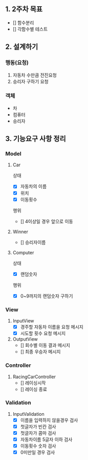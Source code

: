 ## 1. 2주차 목표
- [] 함수분리
- [] 각함수별 테스트

## 2. 설계하기
### 행동(요청)
1. 자동차 수만큼 전진요청
2. 승리자 구하기 요청

### 객체
- 차
- 컴퓨터
- 승리자

## 3. 기능요구 사항 정리

### Model
1. Car

   상태
   - [x] 자동차의 이름
   - [x] 위치
   - [x] 이동횟수
   
   행위
   - [] 4이상일 경우 앞으로 이동


2. Winner
    - [] 승리자이름

3. Computer
   
   상태
   -[x] 랜덤숫자
   
   행위
   - [x] 0~9까지의 랜덤숫자 구하기

### View
1. InputView
    - [x] 경주할 자동차 이름을 요청 메시지
    - [x] 시도할 횟수 요청 메시지

2. OutputView
   - [] 회수별 이동 결과 메시지
   - [] 최종 우승자 메시지

### Controller
1. RacingCarController
   - [] 레이싱시작
   - [] 레이싱 종료

### Validation
1. InputValidation
   - [x] 이름을 입력하지 않을경우 검사
   - [x] 첫글자가 빈칸 검사
   - [x] 첫글자가 콤마 검사
   - [x] 자동차이름 5글자 이하 검사
   - [x] 이동횟수 숫자 검사
   - [x] 0미만일 경우 검사